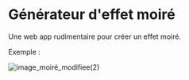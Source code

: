 # Générateur d'effet moiré

Une web app rudimentaire pour créer un effet moiré.

Exemple : 

![image_moiré_modifiee(2)](https://github.com/user-attachments/assets/27478e46-07bd-4c03-a2ad-7accec2f038b)

